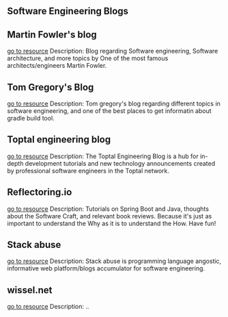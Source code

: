 ## Software Engineering Blogs

## Martin Fowler's blog
[go to resource](https://martinfowler.com/)
	Description: Blog regarding Software engineering, Software architecture, and more topics by One of the most famous architects/engineers Martin Fowler.

## Tom Gregory's Blog
[go to resource](https://tomgregory.com/)
	Description: Tom gregory's blog regarding different topics in software engineering, and one of the best places to get informatin about gradle build tool.

## Toptal engineering blog
[go to resource](https://www.toptal.com/developers/blog)
	Description: The Toptal Engineering Blog is a hub for in-depth development tutorials and new technology announcements created by professional software engineers in the Toptal network.

## Reflectoring.io
[go to resource](https://reflectoring.io/)
	Description: Tutorials on Spring Boot and Java, thoughts about the Software Craft, and relevant book reviews. Because it's just as important to understand the Why as it is to understand the How. Have fun!

## Stack abuse
[go to resource](https://stackabuse.com/)
	Description: Stack abuse is programming language angostic, informative web platform/blogs accumulator for software engineering.

## wissel.net
[go to resource](https://wissel.net/)
	Description: ..
